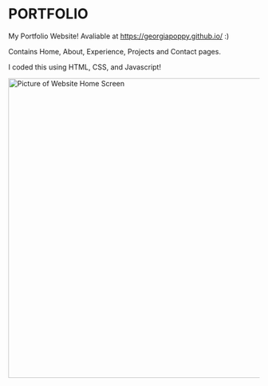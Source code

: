 # PORTFOLIO

My Portfolio Website! Avaliable at https://georgiapoppy.github.io/ :)

Contains Home, About, Experience, Projects and Contact pages. 

I coded this using HTML, CSS, and Javascript!

<img src="pictures/website.webp" alt="Picture of Website Home Screen" width="600">
